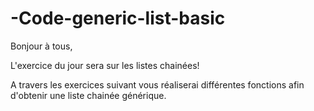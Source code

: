 # -Code-generic-list-basic

Bonjour à tous,

L'exercice du jour sera sur les listes chainées!

A travers les exercices suivant vous réaliserai différentes fonctions afin d'obtenir une liste chainée générique.
